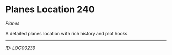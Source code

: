 # Planes Location 240

*Planes*

A detailed planes location with rich history and plot hooks.

---
*ID: LOC00239*